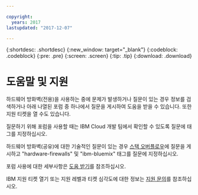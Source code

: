 ```yaml
---

copyright:
  years: 2017
lastupdated: "2017-12-07"

---
```


{:shortdesc: .shortdesc}
{:new_window: target="_blank"}
{:codeblock: .codeblock}
{:pre: .pre}
{:screen: .screen}
{:tip: .tip}
{:download: .download}

# 도움말 및 지원

하드웨어 방화벽(전용)을 사용하는 중에 문제가 발생하거나 질문이 있는 경우 정보를 검색하거나 아래 나열된 포럼 중 하나에서 질문을 게시하여 도움을 받을 수 있습니다. 또한 지원 티켓을 열 수도 있습니다. 

질문하기 위해 포럼을 사용할 때는 IBM Cloud 개발 팀에서 확인할 수 있도록 질문에 태그를 지정하십시오.

하드웨어 방화벽(공유)에 대한 기술적인 질문이 있는 경우 [스택 오버플로우](https://stackoverflow.com/search?q=hardware-firewalls+ibm-bluemix)에 질문을 게시하고 "hardware-firewalls" 및 "ibm-bluemix" 태그를 질문에 지정하십시오. 

포럼 사용에 대한 세부사항은 [도움 받기](https://console.bluemix.net/docs/support/index.html#getting-help)를 참조하십시오. 

IBM 지원 티켓 열기 또는 지원 레벨과 티켓 심각도에 대한 정보는 [지원 문의](https://console.bluemix.net/docs/support/index.html#contacting-support)를 참조하십시오. 
